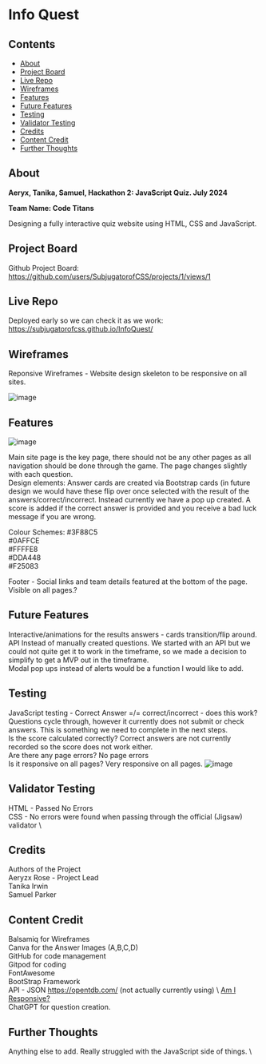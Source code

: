 # Info Quest

## Contents
- [About](#about)
- [Project Board](#Project-Board)
- [Live Repo](#Live-Repo)
- [Wireframes](#Wireframes)
- [Features](#Features)
- [Future Features](#Future-Features)
- [Testing](#Testing)
- [Validator Testing](#Validator-Testing)
- [Credits](#Credits)
- [Content Credit](#Content-Credit)
- [Further Thoughts](#Further-Thoughts)

## About

**Aeryx, Tanika, Samuel, Hackathon 2: JavaScript Quiz. July 2024**

**Team Name: Code Titans**

Designing a fully interactive quiz website using HTML, CSS and JavaScript.

## Project Board
Github Project Board: https://github.com/users/SubjugatorofCSS/projects/1/views/1

## Live Repo
Deployed early so we can check it as we work: https://subjugatorofcss.github.io/InfoQuest/

## Wireframes 

Reponsive Wireframes - Website design skeleton to be responsive on all sites.

![image](https://github.com/SubjugatorofCSS/InfoQuest/blob/main/Media/Basic%20layout%20(responsive).png)

## Features

![image](https://github.com/SubjugatorofCSS/InfoQuest/assets/169777591/04f6ee93-d039-4a03-aed2-722ec6097cc4)

Main site page is the key page, there should not be any other pages as all navigation should be done through the game. The page changes slightly with each question. \
Design elements:
Answer cards are created via Bootstrap cards (in future design we would have these flip over once selected with the result of the answers/correct/incorrect. Instead currently we have a pop up created. A score is added if the correct answer is provided and you receive a bad luck message if you are wrong. 

Colour Schemes:
#3F88C5\
#0AFFCE\
#FFFFE8\
#DDA448\
#F25083

Footer - Social links and team details featured at the bottom of the page. Visible on all pages.?

## Future Features
Interactive/animations for the results answers - cards transition/flip around. \
API Instead of manually created questions. We started with an API but we could not quite get it to work in the timeframe, so we made a decision to simplify to get a MVP out in the timeframe. \
Modal pop ups instead of alerts would be a function I would like to add. 

## Testing
JavaScript testing - Correct Answer =/= correct/incorrect - does this work? Questions cycle through, however it currently does not submit or check answers. This is something we need to complete in the next steps. \
Is the score calculated correctly? Correct answers are not currently recorded so the score does not work either. \
Are there any page errors? No page errors \
Is it responsive on all pages? Very responsive on all pages. 
![image](https://github.com/SubjugatorofCSS/InfoQuest/assets/169777591/0b867783-456d-4195-b533-168b705e123f)


## Validator Testing
HTML - Passed No Errors\
CSS - No errors were found when passing through the official (Jigsaw) validator \

## Credits
Authors of the Project\
Aeryzx Rose - Project Lead\
Tanika Irwin\
Samuel Parker

## Content Credit
Balsamiq for Wireframes\
Canva for the Answer Images (A,B,C,D)\
GitHub for code management\
Gitpod for coding\
FontAwesome\
BootStrap Framework\
API - JSON https://opentdb.com/ (not actually currently using) \ 
[Am I Responsive?](https://ui.dev/amiresponsive?url=https%3A%2F%2Fbytes.dev) \
ChatGPT for question creation.


## Further Thoughts
Anything else to add.
Really struggled with the JavaScript side of things. \

### 
